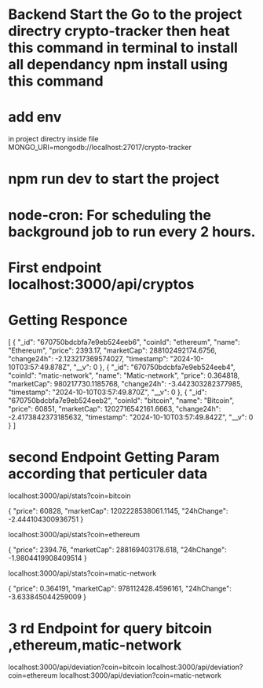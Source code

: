 # Backend Start the Go to the project directry crypto-tracker then heat  this command in terminal to install all dependancy npm install using this command 
# add env 
in project directry inside file
MONGO_URI=mongodb://localhost:27017/crypto-tracker


# npm run dev to start the project

# node-cron: For scheduling the background job to run every 2 hours.
# First endpoint  localhost:3000/api/cryptos
# Getting Responce 
[
    {
        "_id": "670750bdcbfa7e9eb524eeb6",
        "coinId": "ethereum",
        "name": "Ethereum",
        "price": 2393.17,
        "marketCap": 288102492174.6756,
        "change24h": -2.123217369574027,
        "timestamp": "2024-10-10T03:57:49.878Z",
        "__v": 0
    },
    {
        "_id": "670750bdcbfa7e9eb524eeb4",
        "coinId": "matic-network",
        "name": "Matic-network",
        "price": 0.364818,
        "marketCap": 980217730.1185768,
        "change24h": -3.442303282377985,
        "timestamp": "2024-10-10T03:57:49.870Z",
        "__v": 0
    },
    {
        "_id": "670750bdcbfa7e9eb524eeb2",
        "coinId": "bitcoin",
        "name": "Bitcoin",
        "price": 60851,
        "marketCap": 1202716542161.6663,
        "change24h": -2.4173842373185632,
        "timestamp": "2024-10-10T03:57:49.842Z",
        "__v": 0
    }
]

# second Endpoint Getting Param according that perticuler data
localhost:3000/api/stats?coin=bitcoin
 
 {
    "price": 60828,
    "marketCap": 1202228538061.1145,
    "24hChange": -2.444104300936751
}

localhost:3000/api/stats?coin=ethereum

{
    "price": 2394.76,
    "marketCap": 288169403178.618,
    "24hChange": -1.9804419908409514
}

localhost:3000/api/stats?coin=matic-network

{
    "price": 0.364191,
    "marketCap": 978112428.4596161,
    "24hChange": -3.633845044259009
}


# 3 rd Endpoint for query bitcoin ,ethereum,matic-network
localhost:3000/api/deviation?coin=bitcoin
localhost:3000/api/deviation?coin=ethereum
localhost:3000/api/deviation?coin=matic-network

